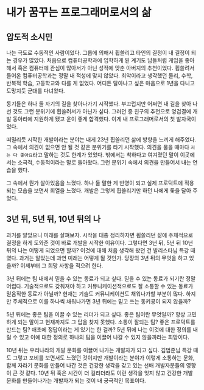 # 내가 꿈꾸는 프로그래머로서의 삶



## 압도적 소시민

 나는 극도로 수동적인 사람이었다. 그룹에 의해서 휩쓸리고 타인의 결정이 내 결정이 되는 경우가 많았다. 처음으로 컴퓨터공학과에 입학하게 된 계기도 남들처럼 게임을 좋아해서 혹은 컴퓨터에 관심이 많아서가 아닌 성적에 맞춘 아버지의 추천이었다. 휩쓸려서 들어온 컴퓨터공학과는 정말 내 적성에 맞지 않았다. 최악이라고 생각했던 물리, 수학, 반복적 학습, 고등학교와 다를 게 없었다. 어디든 달아나고 싶은 마음으로 1년을 다니고 도망치듯 군대를 다녀왔다.



 동기들은 하나 둘 자기의 길을 찾아나가기 시작했다. 부끄럽지만 어쩌면 내 길을 찾아 나선 것도 그런 분위기에 휩쓸려서가 아닌가 싶다. 그러던 중 친구의 추천으로 엉겁결에 개발 동아리에 지원하게 됐고 운이 좋게 합격했다. 이게 내 프로그래머로서의 첫 발자국이었다.

 떠밀리듯 시작한 개발이라는 분야는 내게 23년 휩쓸리던 삶에 방향을 느끼게 해주었다. 그 속에서 의견이 없으면 안 될 것 같은 분위기를 타기 시작했다. 의견을 물을 때마다 `저는 다 좋아요`라고 말하는 것도 한계가 있었다. 밖에서는 착하다고 여겨졌던 말이 이곳에서는 소극적, 수동적이라는 말로 돌아왔다. 그런 분위기 속에서 의견을 만들어서 내는 연습을 했다.

그 속에서 뭔가 살아있음을 느꼈다. 하나 둘 말한 게 반영이 되고 실제 프로덕트에 적용되는 모습을 보면서 희열을 느꼈다. 개발은 그렇게 휩쓸리기만 하던 나에게 돛을 달아 주었다.





## 3년 뒤, 5년 뒤, 10년 뒤의 나



과거를 알았으니 미래를 살펴보자. 시작을 대충 정리하자면 휩쓸리던 삶에 주체적으로 결정을 하게 도와준 것이 바로 개발을 시작한 이유이다. 그렇다면 3년 뒤, 5년 뒤 10년 뒤의 나는 어떻게 되었으면 할까? 이것에 대해 처음 생각해 봤던 건 발리스타님 특강 때였다. 과거는 알았는데 과연 미래는 어떻게 될 것인가. 당장의 3년 뒤의 무엇을 하고 있을까? 이제부터 그 희망 사항을 적으려 한다.

 3년 뒤에는 팀 내에서 믿을 수 있는 동료가 되고 싶다. 믿을 수 있는 동료가 되기란 정말 어렵다. 기술적으로도 갖춰져야 하고 커뮤니케이션적으로도 잘 소통할 수 있는 동료가 믿음직한 동료가 아닐까? 현재는 기술도 커뮤니케이션도 채워나가할 부분이 많다. 하지만 주체적으로 이를 하나씩 채워나가면 3년 뒤에는 믿고 쓰는 동키콩이 되지 않을까?

 5년 뒤에는 좋은 팀을 이끌 수 있는 리더가 되고 싶다. 좋은 팀이란 무엇일까? 항상 고민하게 되는 말이고 현재까지도 그 답을 찾지 못했다. 소통이 잘되는  팀? 좋은 프로덕트를 만드는 팀? 애초에 정답이라는 게 있기는 한 걸까? 5년 뒤에 나는 이것에 대한 정의를 내릴 수 있고 이에 대한 정의로 하나의 팀을 이끌어 나갈 수 있지 않을까라는 희망이다.

 10년 뒤는 우리나라의 개발 문화를 이끌어 나가는 개발자가 되고 싶다. 김범준님 특강 때도 그렇고 포비를 보면서도 느꼈던 것이지만 개발이라는 분야가 이렇게 소통하는 문화, 함께 자라기 문화를 만들어 나간 것은 건강한 생각을 갖고 있는 선배 개발자분들의 영향이 큰 것 같다. 10년 뒤 혹은 시간이 더 걸리더라도 이런 생각을 잊지 않고 건강한 개발 문화를 만들어나가는 개발자가 되는 것이 내 궁극적인 목표이다.